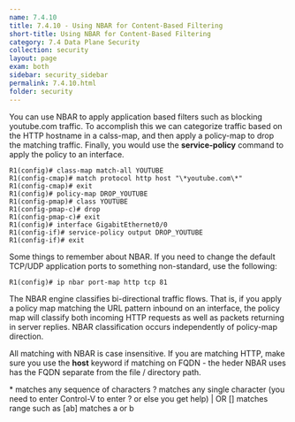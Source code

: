 ```yaml
---
name: 7.4.10
title: 7.4.10 - Using NBAR for Content-Based Filtering
short-title: Using NBAR for Content-Based Filtering
category: 7.4 Data Plane Security
collection: security
layout: page
exam: both
sidebar: security_sidebar
permalink: 7.4.10.html
folder: security
---
```

You can use NBAR to apply application based filters such as blocking youtube.com traffic. To accomplish this we can categorize traffic based on the HTTP hostname in a calss-map, and then apply a policy-map to drop the matching traffic. Finally, you would use the **service-policy** command to apply the policy to an interface.
```
R1(config)# class-map match-all YOUTUBE
R1(config-cmap)# match protocol http host "\*youtube.com\*"
R1(config-cmap)# exit
R1(config)# policy-map DROP_YOUTUBE
R1(config-pmap)# class YOUTUBE
R1(config-pmap-c)# drop
R1(config-pmap-c)# exit
R1(config)# interface GigabitEthernet0/0
R1(config-if)# service-policy output DROP_YOUTUBE
R1(config-if)# exit
```

Some things to remember about NBAR. If you need to change the default TCP/UDP application ports to something non-standard, use the following:
```
R1(config)# ip nbar port-map http tcp 81
```

The NBAR engine classifies bi-directional traffic flows. That is, if you apply a policy map matching the URL pattern inbound on an interface, the policy map will classify both incoming HTTP requests as well as packets returning in server replies. NBAR classification occurs independently of policy-map direction.

All matching with NBAR is case insensitive. If you are matching HTTP, make sure you use the **host** keyword if matching on FQDN - the heder NBAR uses has the FQDN separate from the file / directory path.

\* matches any sequence of characters
? matches any single character (you need to enter Control-V to enter ? or else you get help)
\| OR
\[\] matches range such as \[ab\] matches a or b
